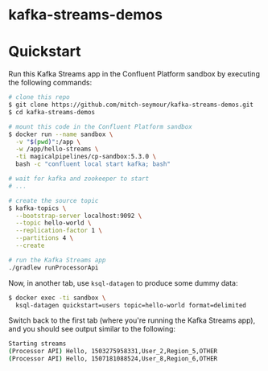 # kafka-streams-demos

# Quickstart
Run this Kafka Streams app in the Confluent Platform sandbox by executing the following commands:
```bash
# clone this repo
$ git clone https://github.com/mitch-seymour/kafka-streams-demos.git
$ cd kafka-streams-demos

# mount this code in the Confluent Platform sandbox
$ docker run --name sandbox \
  -v "$(pwd)":/app \
  -w /app/hello-streams \
  -ti magicalpipelines/cp-sandbox:5.3.0 \
  bash -c "confluent local start kafka; bash"

# wait for kafka and zookeeper to start
# ...

# create the source topic
$ kafka-topics \
  --bootstrap-server localhost:9092 \
  --topic hello-world \
  --replication-factor 1 \
  --partitions 4 \
  --create

# run the Kafka Streams app
./gradlew runProcessorApi

```

Now, in another tab, use `ksql-datagen` to produce some dummy data:

```bash
$ docker exec -ti sandbox \
  ksql-datagen quickstart=users topic=hello-world format=delimited
```

Switch back to the first tab (where you're running the Kafka Streams app), and you should see output similar to the following:

```bash
Starting streams
(Processor API) Hello, 1503275958331,User_2,Region_5,OTHER
(Processor API) Hello, 1507181088524,User_8,Region_6,OTHER
```
